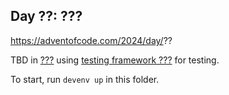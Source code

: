 ## Day ??: ???

https://adventofcode.com/2024/day/??

TBD in [???](https://some.url) using [testing framework ???](https://some.url/) for testing.

To start, run `devenv up` in this folder.